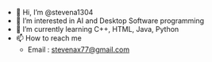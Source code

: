 - 👋 Hi, I’m @stevena1304
- 👀 I’m interested in AI and Desktop Software programming
- 🌱 I’m currently learning C++, HTML, Java, Python
- 📫 How to reach me <br>
     - Email : stevenax77@gmail.com

<!---
stevena1304/stevena1304 is a ✨ special ✨ repository because its `README.md` (this file) appears on your GitHub profile.
You can click the Preview link to take a look at your changes.
--->
